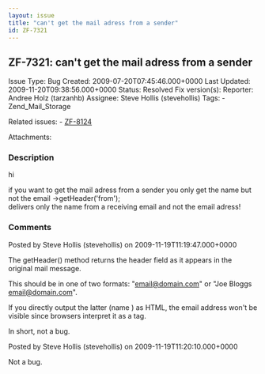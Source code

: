 ```yaml
---
layout: issue
title: "can't get the mail adress from a sender"
id: ZF-7321
---
```


ZF-7321: can't get the mail adress from a sender
------------------------------------------------

 Issue Type: Bug Created: 2009-07-20T07:45:46.000+0000 Last Updated: 2009-11-20T09:38:56.000+0000 Status: Resolved Fix version(s): 
 Reporter:  Andree Holz (tarzanhb)  Assignee:  Steve Hollis (stevehollis)  Tags: - Zend\_Mail\_Storage
 
 Related issues: - [ZF-8124](/issues/browse/ZF-8124)
 
 Attachments: 
### Description

hi

if you want to get the mail adress from a sender you only get the name but not the email ->getHeader('from');  
 delivers only the name from a receiving email and not the email adress!

 

 

### Comments

Posted by Steve Hollis (stevehollis) on 2009-11-19T11:19:47.000+0000

The getHeader() method returns the header field as it appears in the original mail message.

This should be in one of two formats: "email@domain.com" or "Joe Bloggs [email@domain.com](mailto:email@domain.com)".

If you directly output the latter (name ) as HTML, the email address won't be visible since browsers interpret it as a tag.

In short, not a bug.

 

 

Posted by Steve Hollis (stevehollis) on 2009-11-19T11:20:10.000+0000

Not a bug.

 

 